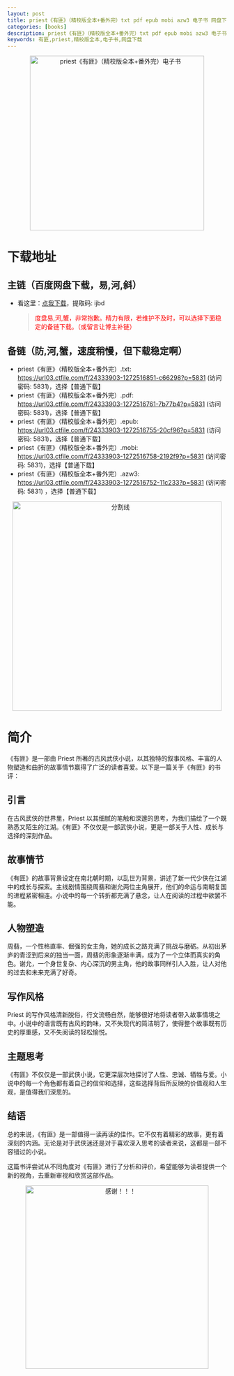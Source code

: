 ```yaml
---
layout: post
title: priest《有匪》（精校版全本+番外完）txt pdf epub mobi azw3 电子书 网盘下载
categories: [books]
description: priest《有匪》（精校版全本+番外完）txt pdf epub mobi azw3 电子书 网盘下载：https://qweree.cn/index.php/401/
keywords: 有匪,priest,精校版全本,电子书,网盘下载
---
```


<div align="center"><img src="https://pic.imgdb.cn/item/666d9e9fd9c307b7e972f1f0.webp" alt="priest《有匪》（精校版全本+番外完）电子书" width="400px" height="auto"></div>

# 下载地址

## 主链（百度网盘下载，易,河,斜）

- 看这里：[点我下载](https://pan.baidu.com/s/1qZRtufNxueSwGGkzsLIB5A?pwd=ijbd)，提取码: ijbd

  > <p style="color:red" >度盘易,河,蟹，非常抱歉。精力有限，若维护不及时，可以选择下面稳定的备链下载。（或留言让博主补链）</p>

## 备链（防,河,蟹，速度稍慢，但下载稳定啊）

- priest《有匪》（精校版全本+番外完）.txt: <https://url03.ctfile.com/f/24333903-1272516851-c66298?p=5831> (访问密码: 5831)，选择【普通下载】
- priest《有匪》（精校版全本+番外完）.pdf: <https://url03.ctfile.com/f/24333903-1272516761-7b77b4?p=5831> (访问密码: 5831)，选择【普通下载】
- priest《有匪》（精校版全本+番外完）.epub: <https://url03.ctfile.com/f/24333903-1272516755-20cf96?p=5831> (访问密码: 5831)，选择【普通下载】
- priest《有匪》（精校版全本+番外完）.mobi: <https://url03.ctfile.com/f/24333903-1272516758-2192f9?p=5831> (访问密码: 5831)，选择【普通下载】
- priest《有匪》（精校版全本+番外完）.azw3: <https://url03.ctfile.com/f/24333903-1272516752-11c233?p=5831> (访问密码: 5831) ，选择【普通下载】

<div align="center"><img src="https://pic.imgdb.cn/item/6612476468eb935713c85291.gif" alt="分割线" width="480px" height="auto"/></div>

# 简介

《有匪》是一部由 Priest 所著的古风武侠小说，以其独特的叙事风格、丰富的人物塑造和曲折的故事情节赢得了广泛的读者喜爱。以下是一篇关于《有匪》的书评：

## 引言

在古风武侠的世界里，Priest 以其细腻的笔触和深邃的思考，为我们描绘了一个既熟悉又陌生的江湖。《有匪》不仅仅是一部武侠小说，更是一部关于人性、成长与选择的深刻作品。

## 故事情节

《有匪》的故事背景设定在南北朝时期，以乱世为背景，讲述了新一代少侠在江湖中的成长与探索。主线剧情围绕周翡和谢允两位主角展开，他们的命运与南朝复国的进程紧密相连。小说中的每一个转折都充满了悬念，让人在阅读的过程中欲罢不能。

## 人物塑造

周翡，一个性格直率、倔强的女主角，她的成长之路充满了挑战与磨砺。从初出茅庐的青涩到后来的独当一面，周翡的形象逐渐丰满，成为了一个立体而真实的角色。谢允，一个身世复杂、内心深沉的男主角，他的故事同样引人入胜，让人对他的过去和未来充满了好奇。

## 写作风格

Priest 的写作风格清新脱俗，行文流畅自然，能够很好地将读者带入故事情境之中。小说中的语言既有古风的韵味，又不失现代的简洁明了，使得整个故事既有历史的厚重感，又不失阅读的轻松愉悦。

## 主题思考

《有匪》不仅仅是一部武侠小说，它更深层次地探讨了人性、忠诚、牺牲与爱。小说中的每一个角色都有着自己的信仰和选择，这些选择背后所反映的价值观和人生观，是值得我们深思的。

## 结语

总的来说，《有匪》是一部值得一读再读的佳作。它不仅有着精彩的故事，更有着深刻的内涵。无论是对于武侠迷还是对于喜欢深入思考的读者来说，这都是一部不容错过的小说。

这篇书评尝试从不同角度对《有匪》进行了分析和评价，希望能够为读者提供一个新的视角，去重新审视和欣赏这部作品。

<div align="center"><img src="https://pic.imgdb.cn/item/661246bf68eb935713c7f81c.gif" alt="感谢！！！" width="420px" height="auto"/></div>
